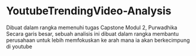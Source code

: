 # YoutubeTrendingVideo-Analysis
Dibuat dalam rangka memenuhi tugas Capstone Modul 2, Purwadhika
Secara garis besar, sebuah analisis ini dibuat dalam rangka membantu perusahaan untuk lebih memfokuskan ke arah mana ia akan berkecimpung di youtube

